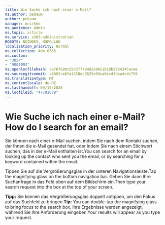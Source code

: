 ```yaml
---
title: Wie Suche ich nach einer e-Mail?
ms.author: pebaum
author: pebaum
manager: mnirkhe
ms.audience: Admin
ms.topic: article
ms.service: o365-administration
ROBOTS: NOINDEX, NOFOLLOW
localization_priority: Normal
ms.collection: Adm_O365
ms.custom:
- "3054"
- "9001093"
ms.openlocfilehash: ca787699c55d377784d269651b19b39b4345acee
ms.sourcegitcommit: c6692ce0fa1358ec3529e59ca0ecdfdea4cdc759
ms.translationtype: MT
ms.contentlocale: de-DE
ms.lasthandoff: 09/15/2020
ms.locfileid: "47781678"
---
```

# <a name="how-do-i-search-for-an-email"></a><span data-ttu-id="9146b-102">Wie Suche ich nach einer e-Mail?</span><span class="sxs-lookup"><span data-stu-id="9146b-102">How do I search for an email?</span></span>

<span data-ttu-id="9146b-103">Sie können nach einer e-Mail suchen, indem Sie nach dem Kontakt suchen, der Ihnen die e-Mail gesendet hat, oder indem Sie nach einem Stichwort suchen, das in der e-Mail enthalten ist.</span><span class="sxs-lookup"><span data-stu-id="9146b-103">You can search for an email by looking up the contact who sent you the email, or by searching for a keyword contained within the email.</span></span>

<span data-ttu-id="9146b-104">Tippen Sie auf die Vergrößerungsglas in der unteren Navigationsleiste.</span><span class="sxs-lookup"><span data-stu-id="9146b-104">Tap the magnifying glass on the bottom navigation bar.</span></span> <span data-ttu-id="9146b-105">Geben Sie dann Ihre Suchanfrage in das Feld oben auf dem Bildschirm ein.</span><span class="sxs-lookup"><span data-stu-id="9146b-105">Then type your search request into the box at the top of your screen.</span></span> 

<span data-ttu-id="9146b-106">**Tipp:** Sie können das Vergrößerungsglas doppelt antippen, um den Fokus auf das Suchfeld zu bringen.</span><span class="sxs-lookup"><span data-stu-id="9146b-106">**Tip:** You can double-tap the magnifying glass to bring focus to the search box.</span></span> <span data-ttu-id="9146b-107">Ihre Ergebnisse werden angezeigt, während Sie Ihre Anforderung eingeben.</span><span class="sxs-lookup"><span data-stu-id="9146b-107">Your results will appear as you type your request.</span></span> 
